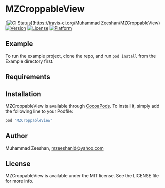 # MZCroppableView

[![CI Status](http://img.shields.io/travis/mzeeshanid/MZCroppableView.svg?style=flat)](https://travis-ci.org/Muhammad Zeeshan/MZCroppableView)
[![Version](https://img.shields.io/cocoapods/v/MZCroppableView.svg?style=flat)](http://cocoapods.org/pods/MZCroppableView)
[![License](https://img.shields.io/cocoapods/l/MZCroppableView.svg?style=flat)](http://cocoapods.org/pods/MZCroppableView)
[![Platform](https://img.shields.io/cocoapods/p/MZCroppableView.svg?style=flat)](http://cocoapods.org/pods/MZCroppableView)

## Example

To run the example project, clone the repo, and run `pod install` from the Example directory first.

## Requirements

## Installation

MZCroppableView is available through [CocoaPods](http://cocoapods.org). To install
it, simply add the following line to your Podfile:

```ruby
pod "MZCroppableView"
```

## Author

Muhammad Zeeshan, mzeeshanid@yahoo.com

## License

MZCroppableView is available under the MIT license. See the LICENSE file for more info.
